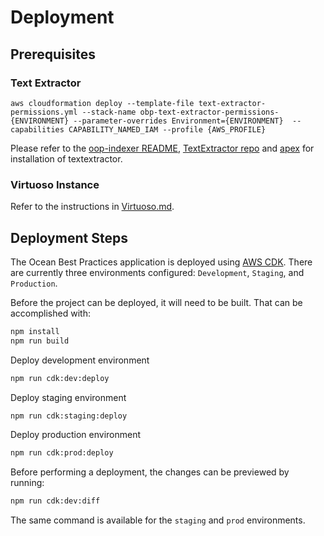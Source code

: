 # Deployment

## Prerequisites

### Text Extractor

`aws cloudformation deploy --template-file text-extractor-permissions.yml --stack-name obp-text-extractor-permissions-{ENVIRONMENT} --parameter-overrides Environment={ENVIRONMENT}  --capabilities CAPABILITY_NAMED_IAM --profile {AWS_PROFILE}`

Please refer to the [oop-indexer README](./oop-indexer-README.md), [TextExtractor repo](https://github.com/Element84/lambda-text-extractor) and [apex](https://apex.run/) for installation of textextractor.

### Virtuoso Instance

Refer to the instructions in [Virtuoso.md](./docs/Virtuoso.md).

## Deployment Steps

The Ocean Best Practices application is deployed using [AWS CDK](https://docs.aws.amazon.com/cdk/latest/guide/getting_started.html). There are currently three environments configured: `Development`, `Staging`, and `Production`.

Before the project can be deployed, it will need to be built. That can be accomplished with:

```sh
npm install
npm run build
```

Deploy development environment

```sh
npm run cdk:dev:deploy
```

Deploy staging environment

```sh
npm run cdk:staging:deploy
```

Deploy production environment

```sh
npm run cdk:prod:deploy
```

Before performing a deployment, the changes can be previewed by running:

````sh
npm run cdk:dev:diff
````

The same command is available for the `staging` and `prod` environments.
